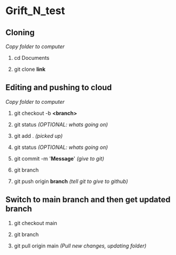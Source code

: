 # Grift_N_test

## Cloning
*Copy folder to computer*
1. cd Documents

2. git clone **link**

## Editing and pushing to cloud
*Copy folder to computer*
1. git checkout -b **\<branch\>**
  
2. git status *(OPTIONAL: whats going on)*

3. git add . *(picked up)*

4. git status *(OPTIONAL: whats going on)*

5. git commit -m '**Message**' *(give to git)*

6. git branch

7. git push origin **branch** *(tell git to give to github)*


## Switch to main branch and then get updated branch
1. git checkout main

2. git branch

3. git pull origin main *(Pull new changes, updating folder)*
